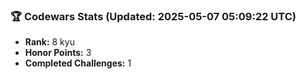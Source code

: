 ### 🏆 Codewars Stats (Updated: 2025-05-07 05:09:22 UTC)

- **Rank:** 8 kyu
- **Honor Points:** 3
- **Completed Challenges:** 1
